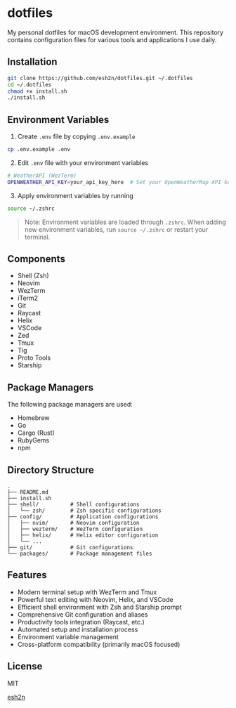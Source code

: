 # dotfiles

My personal dotfiles for macOS development environment. This repository contains configuration files for various tools and applications I use daily.

## Installation

```bash
git clone https://github.com/esh2n/dotfiles.git ~/.dotfiles
cd ~/.dotfiles
chmod +x install.sh
./install.sh
```

## Environment Variables

1. Create `.env` file by copying `.env.example`
```bash
cp .env.example .env
```

2. Edit `.env` file with your environment variables
```bash
# WeatherAPI (WezTerm)
OPENWEATHER_API_KEY=your_api_key_here  # Set your OpenWeatherMap API key
```

3. Apply environment variables by running
```bash
source ~/.zshrc
```

> Note: Environment variables are loaded through `.zshrc`. When adding new environment variables, run `source ~/.zshrc` or restart your terminal.

## Components

- Shell (Zsh)
- Neovim
- WezTerm
- iTerm2
- Git
- Raycast
- Helix
- VSCode
- Zed
- Tmux
- Tig
- Proto Tools
- Starship

## Package Managers

The following package managers are used:

- Homebrew
- Go
- Cargo (Rust)
- RubyGems
- npm

## Directory Structure

```
.
├── README.md
├── install.sh
├── shell/          # Shell configurations
│   └── zsh/        # Zsh specific configurations
├── config/         # Application configurations
│   ├── nvim/       # Neovim configuration
│   ├── wezterm/    # WezTerm configuration
│   ├── helix/      # Helix editor configuration
│   └── ...
├── git/            # Git configurations
└── packages/       # Package management files
```

## Features

- Modern terminal setup with WezTerm and Tmux
- Powerful text editing with Neovim, Helix, and VSCode
- Efficient shell environment with Zsh and Starship prompt
- Comprehensive Git configuration and aliases
- Productivity tools integration (Raycast, etc.)
- Automated setup and installation process
- Environment variable management
- Cross-platform compatibility (primarily macOS focused)

## License

MIT

[esh2n](https://github.com/esh2n) 